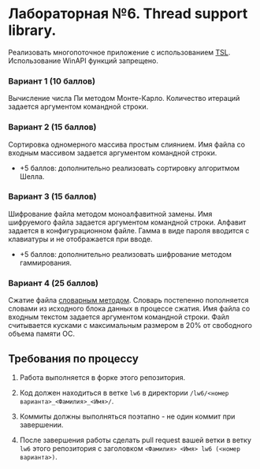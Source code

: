 # Лабораторная №6. Thread support library.

Реализовать многопоточное приложение с использованием [TSL](http://en.cppreference.com/w/cpp/thread). Использование WinAPI функций запрещено.


### Вариант 1 (10 баллов)
Вычисление числа Пи методом Монте-Карло. Количество итераций задается аргументом командной строки.


### Вариант 2 (15 баллов)

Сортировка одномерного массива простым слиянием. Имя файла со входным массивом задается аргументом командной строки.

* +5 баллов: дополнительно реализовать сортировку алгоритмом Шелла.


### Вариант 3 (15 баллов)

Шифрование файла методом моноалфавитной замены. Имя шифруемого файла задается аргументом командной строки. Алфавит задается в конфигурационном файле. Гамма в виде пароля вводится с клавиатуры и не отображается при вводе.

* +5 баллов: дополнительно реализовать шифрование методом гаммирования.


### Вариант 4 (25 баллов)
Сжатие файла [словарным методом](https://ru.wikipedia.org/wiki/%D0%9C%D0%B5%D1%82%D0%BE%D0%B4_%D1%81%D0%B6%D0%B0%D1%82%D0%B8%D1%8F_%D1%81_%D0%B8%D1%81%D0%BF%D0%BE%D0%BB%D1%8C%D0%B7%D0%BE%D0%B2%D0%B0%D0%BD%D0%B8%D0%B5%D0%BC_%D1%81%D0%BB%D0%BE%D0%B2%D0%B0%D1%80%D1%8F). Словарь постепенно пополняется словами из исходного блока данных в процессе сжатия. Имя файла со входным текстом задается аргументом командной строки. Файл считывается кусками с максимальным размером в 20% от свободного объема памяти ОС.


## Требования по процессу

1. Работа выполняется в форке этого репозитория.

2. Код должен находиться в ветке `lw6` в директории `/lw6/<номер варианта>_<Фамилия>_<Имя>/`.

3. Коммиты должны выполняться поэтапно - не один коммит при завершении.

4. После завершения работы сделать pull request вашей ветки в ветку `lw6` этого репозитория с заголовком `<Фамилия> <Имя> lw6 (<номер варианта>)`.

